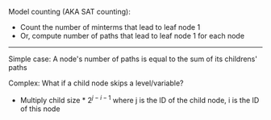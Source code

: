 Model counting (AKA SAT counting):
- Count the number of minterms that lead to leaf node 1
- Or, compute number of paths that lead to leaf node 1 for each node
*** 
Simple case: A node's number of paths is equal to the sum of its childrens' paths

Complex: What if a child node skips a level/variable?
- Multiply child size * $2^{j-i-1}$ where j is the ID of the child node, i is the ID of this node

